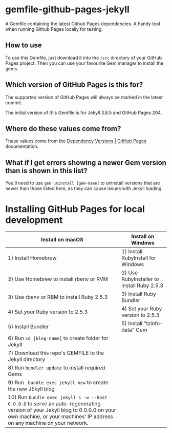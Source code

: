 # gemfile-github-pages-jekyll
A Gemfile containing the latest Github Pages dependencies. A handy tool when running Github Pages locally for testing.

## How to use
To use this Gemfile, just download it into the `/src` directory of your GitHub Pages project. Then you can use your favourite Gem manager to install the gems.

## Which version of GitHub Pages is this for?
The supported version of GitHub Pages will always be marked in the latest commit.

The initial version of this Gemfile is for Jekyll 3.8.5 and GitHub Pages 204.

## Where do these values come from?

These values come from the [Dependency Versions | GitHub Pages](https://pages.github.com/versions/) documentation.

## What if I get errors showing a newer Gem version than is shown in this list?
You'll need to use `gem uninstall [gem-name]` to uninstall versions that are newer than those listed here, as they can cause issues with Jekyll loading.

# Installing GitHub Pages for local development

| Install on macOS  | Install on Windows |
| ----------------- | ------------------ |
| 1) Install Homebrew      | 1) Install RubyInstall for Windows        |
| 2) Use Homebrew to install rbenv or RVM     | 2) Use RubyInstaller to install Ruby 2.5.3       |
| 3) Use rbenv or RBM to install Ruby 2.5.3  | 3) Install Ruby Bundler |
| 4) Set your Ruby version to 2.5.3| 4) Set your Ruby version to 2.5.3 | 
| 5) Install Bundler | 5) Install "tzinfo-data" Gem |
| 6) Run `cd [blog-name]` to create folder for Jekyll | 
| 7) Download this repo's GEMFILE to the Jekyll directory |
| 8) Run `bundler update` to install required Gems |
| 9) Run ` bundle exec jekyll new` to create the new JEkyll blog |
| 10) Run `bundle exec jekyll s -w --host 0.0.0.0` to serve an auto-regenerating version of your Jekyll blog to 0.0.0.0 on your own machine, or your machines' IP address on any machine on your network. |
